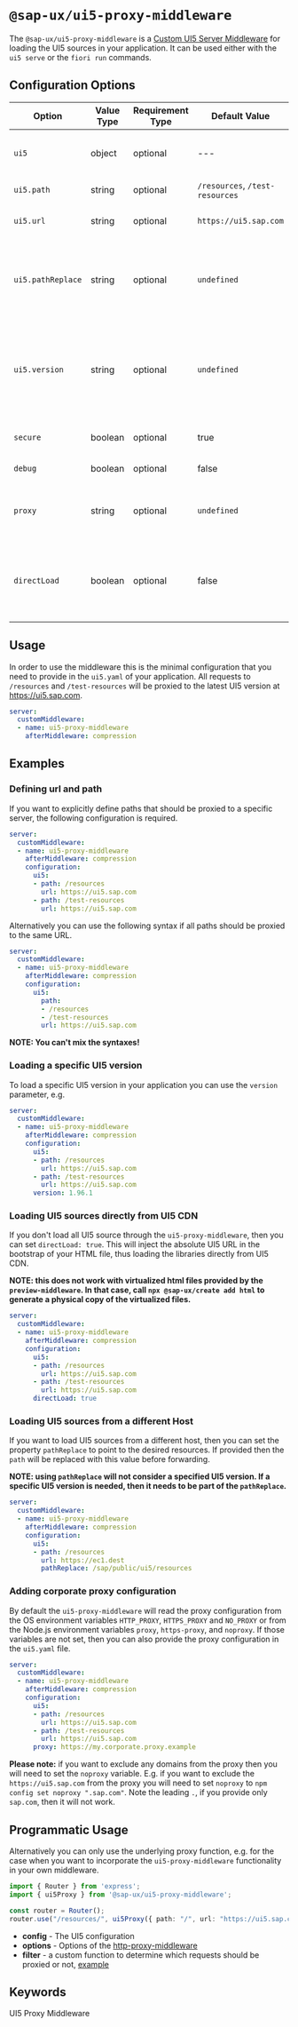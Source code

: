 #  `@sap-ux/ui5-proxy-middleware`

The `@sap-ux/ui5-proxy-middleware` is a [Custom UI5 Server Middleware](https://sap.github.io/ui5-tooling/pages/extensibility/CustomServerMiddleware) for loading the UI5 sources in your application. It can be used either with the `ui5 serve` or the `fiori run` commands.

## Configuration Options
| Option       | Value Type    | Requirement Type | Default Value | Description |
| ------------ | ------------- |------------- | ----------- |----------- |
| `ui5`        | object  | optional | ---       | Configuration object for the UI5 proxy middleware |
| `ui5.path`   |  string | optional | `/resources`, `/test-resources`       | Path that is to be proxied |
| `ui5.url`     | string  | optional |`https://ui5.sap.com`      | URL pointing to the resources |
| `ui5.pathReplace`| string  | optional | `undefined` | If provided then the path will be replaced with this value before forwarding |
| `ui5.version`    | string  | optional |`undefined` | The UI5 version. If this property is not defined, then the `minUI5Version` from the `manifest.json` will be used |
| `secure`     | boolean  | optional | true      | Defines if SSL certs should be verified |
| `debug`      | boolean  | optional | false         | Enables debug output |
| `proxy`      |  string | optional | `undefined`   | Use for adding corporate proxy configuration |
| `directLoad` |  boolean | optional | false         | Defines whether the UI5 sources should be loaded directly from UI5 CDN |

## Usage
In order to use the middleware this is the minimal configuration that you need to provide in the `ui5.yaml` of your application. All requests to `/resources` and `/test-resources` will be proxied to the latest UI5 version at https://ui5.sap.com.

```yaml
server:
  customMiddleware:
  - name: ui5-proxy-middleware
    afterMiddleware: compression
```

## Examples

### Defining url and path
If you want to explicitly define paths that should be proxied to a specific server, the following configuration is required.

```Yaml
server:
  customMiddleware:
  - name: ui5-proxy-middleware
    afterMiddleware: compression
    configuration:
      ui5:
      - path: /resources
        url: https://ui5.sap.com
      - path: /test-resources
        url: https://ui5.sap.com
```

Alternatively you can use the following syntax if all paths should be proxied to the same URL.

```Yaml
server:
  customMiddleware:
  - name: ui5-proxy-middleware
    afterMiddleware: compression
    configuration:
      ui5:
        path: 
        - /resources
        - /test-resources
        url: https://ui5.sap.com
```

**NOTE: You can't mix the syntaxes!**

### Loading a specific UI5 version
To load a specific UI5 version in your application you can use the `version` parameter, e.g.

```Yaml
server:
  customMiddleware:
  - name: ui5-proxy-middleware
    afterMiddleware: compression
    configuration:
      ui5:
      - path: /resources
        url: https://ui5.sap.com
      - path: /test-resources
        url: https://ui5.sap.com
      version: 1.96.1
```

### Loading UI5 sources directly from UI5 CDN
If you don't load all UI5 source through the `ui5-proxy-middleware`, then you can set `directLoad: true`. This will inject the absolute UI5 URL in the bootstrap of your HTML file, thus loading the libraries directly from UI5 CDN.

**NOTE: this does not work with virtualized html files provided by the `preview-middleware`. In that case, call `npx @sap-ux/create add html` to generate a physical copy of the virtualized files.**

```Yaml
server:
  customMiddleware:
  - name: ui5-proxy-middleware
    afterMiddleware: compression
    configuration:
      ui5:
      - path: /resources
        url: https://ui5.sap.com
      - path: /test-resources
        url: https://ui5.sap.com
      directLoad: true
```

### Loading UI5 sources from a different Host
If you want to load UI5 sources from a different host, then you can set the property `pathReplace` to point to the desired resources. If provided then the `path` will be replaced with this value before forwarding.

**NOTE: using `pathReplace` will not consider a specified UI5 version. If a specific UI5 version is needed, then it needs to be part of the `pathReplace`.**

```Yaml
server:
  customMiddleware:
  - name: ui5-proxy-middleware
    afterMiddleware: compression
    configuration:
      ui5:
      - path: /resources          
        url: https://ec1.dest
        pathReplace: /sap/public/ui5/resources    
```

### Adding corporate proxy configuration
By default the `ui5-proxy-middleware` will read the proxy configuration from the OS environment variables `HTTP_PROXY`, `HTTPS_PROXY` and `NO_PROXY` or from the Node.js environment variables `proxy`, `https-proxy`, and `noproxy`. If those variables are not set, then you can also provide the proxy configuration in the `ui5.yaml` file.

```Yaml
server:
  customMiddleware:
  - name: ui5-proxy-middleware
    afterMiddleware: compression
    configuration:
      ui5:
      - path: /resources
        url: https://ui5.sap.com
      - path: /test-resources
        url: https://ui5.sap.com
      proxy: https://my.corporate.proxy.example
```
**Please note:** if you want to exclude any domains from the proxy then you will need to set the `noproxy` variable. E.g. if you want to exclude the `https://ui5.sap.com` from the proxy you will need to set `noproxy` to `npm config set noproxy ".sap.com"`. Note the leading `.`, if you provide only `sap.com`, then it will not work.

## Programmatic Usage
Alternatively you can only use the underlying proxy function, e.g. for the case when you want to incorporate the `ui5-proxy-middleware` functionality in your own middleware.

```Typescript
import { Router } from 'express';
import { ui5Proxy } from '@sap-ux/ui5-proxy-middleware';

const router = Router();
router.use("/resources/", ui5Proxy({ path: "/", url: "https://ui5.sap.com"})/*, options, filter*/);
```
- **config** - The UI5 configuration
- **options** - Options of the [http-proxy-middleware](https://www.npmjs.com/package/http-proxy-middleware#options)
- **filter** - a custom function to determine which requests should be proxied or not, [example](https://www.npmjs.com/package/http-proxy-middleware#context-matching)

## Keywords
UI5 Proxy Middleware
